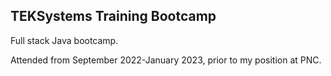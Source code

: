 <h2> TEKSystems Training Bootcamp </h2>

<p> Full stack Java bootcamp. </p>

<p> Attended from September 2022-January 2023, prior to my position at PNC.</p>
